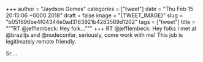 
+++
author = "Jaydson Gomes"
categories = ["tweet"]
date = "Thu Feb 15 20:15:06 +0000 2018"
draft = false
image = "{TWEET_IMAGE}"
slug = "b051696be4f04344e0ad3163921b4283569d1202"
tags = ["tweet"]
title = """RT @jefflembeck: Hey folk..."""
+++
RT @jefflembeck: Hey folks I met at @braziljs and @nodeconfar, seriously, come work with me! This job is legitimately remote friendly.

Sr.…
